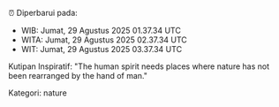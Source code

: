⏰ Diperbarui pada:
- WIB: Jumat, 29 Agustus 2025 01.37.34 UTC
- WITA: Jumat, 29 Agustus 2025 02.37.34 UTC
- WIT: Jumat, 29 Agustus 2025 03.37.34 UTC

Kutipan Inspiratif:
"The human spirit needs places where nature has not been rearranged by the hand of man."


Kategori: nature

